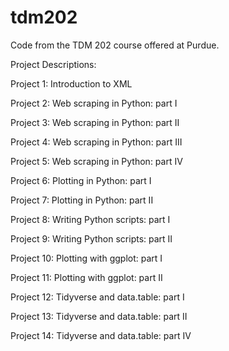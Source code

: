 # tdm202
Code from the TDM 202 course offered at Purdue.

Project Descriptions:

Project 1: Introduction to XML

Project 2: Web scraping in Python: part I

Project 3: Web scraping in Python: part II

Project 4: Web scraping in Python: part III

Project 5: Web scraping in Python: part IV

Project 6: Plotting in Python: part I

Project 7: Plotting in Python: part II

Project 8: Writing Python scripts: part I

Project 9: Writing Python scripts: part II

Project 10: Plotting with ggplot: part I

Project 11: Plotting with ggplot: part II

Project 12: Tidyverse and data.table: part I

Project 13: Tidyverse and data.table: part II

Project 14: Tidyverse and data.table: part IV
